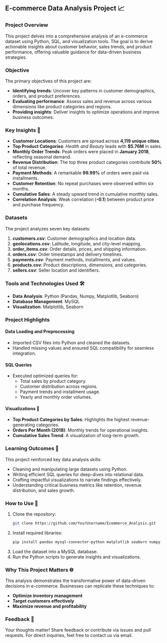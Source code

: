 ## E-commerce Data Analysis Project 📈

### Project Overview  
This project delves into a comprehensive analysis of an e-commerce dataset using Python, SQL, and visualization tools. The goal is to derive actionable insights about customer behavior, sales trends, and product performance, offering valuable guidance for data-driven business strategies.

### Objective  
The primary objectives of this project are:  
- **Identifying trends**: Uncover key patterns in customer demographics, orders, and product preferences.  
- **Evaluating performance**: Assess sales and revenue across various dimensions like product categories and regions.  
- **Providing insights**: Deliver insights to optimize operations and improve business outcomes.  

### Key Insights 🌟  
- **Customer Locations**: Customers are spread across **4,119 unique cities**.  
- **Top Product Categories**: *Health and Beauty* leads with **$5.76M** in sales.  
- **Monthly Order Trends**: Peak orders were placed in **January 2018**, reflecting seasonal demand.  
- **Revenue Distribution**: The top three product categories contribute **50%** of total revenue.  
- **Payment Methods**: A remarkable **99.99%** of orders were paid via installments.  
- **Customer Retention**: No repeat purchases were observed within six months.  
- **Cumulative Sales**: A steady upward trend in cumulative monthly sales.  
- **Correlation Analysis**: Weak correlation (**-0.1**) between product price and purchase frequency.  

### Datasets  
The project analyzes seven key datasets:  
1. **customers.csv**: Customer demographics and location data.  
2. **geolocations.csv**: Latitude, longitude, and city-level mapping.  
3. **order_items.csv**: Order details, prices, and shipping information.  
4. **orders.csv**: Order timestamps and delivery timelines.  
5. **payments.csv**: Payment methods, installments, and values.  
6. **products.csv**: Product descriptions, dimensions, and categories.  
7. **sellers.csv**: Seller location and identifiers.  

### Tools and Technologies Used 🛠️  
- **Data Analysis**: Python (Pandas, Numpy, Matplotlib, Seaborn)  
- **Database Management**: MySQL  
- **Visualization**: Matplotlib, Seaborn  

### Project Highlights  
#### Data Loading and Preprocessing  
- Imported CSV files into Python and cleaned the datasets.  
- Handled missing values and ensured SQL compatibility for seamless integration.  

#### SQL Queries  
- Executed optimized queries for:  
  - Total sales by product category.  
  - Customer distribution across regions.  
  - Payment trends and installment usage.  
  - Yearly and monthly order volumes.  

#### Visualizations 🎨  
- **Top Product Categories by Sales**: Highlights the highest revenue-generating categories.  
- **Orders Per Month (2018)**: Monthly trends for operational insights.  
- **Cumulative Sales Trend**: A visualization of long-term growth.

### Learning Outcomes 🔧  
This project reinforced key data analysis skills:  
- Cleaning and manipulating large datasets using Python.  
- Writing efficient SQL queries for deep-dives into relational data.  
- Crafting impactful visualizations to narrate findings effectively.  
- Understanding critical business metrics like retention, revenue distribution, and sales growth.  

### How to Use 🔄  
1. Clone the repository:  
   ```bash
   git clone https://github.com/YourUsername/Ecommerce_Analysis.git  
   ```  
2. Install required libraries:  
   ```bash
   pip install pandas mysql-connector-python matplotlib seaborn numpy  
   ```  
3. Load the dataset into a MySQL database.  
4. Run the Python scripts to generate insights and visualizations.  

### Why This Project Matters 🌐  
This analysis demonstrates the transformative power of data-driven decisions in e-commerce. Businesses can replicate these techniques to:  
- **Optimize inventory management**  
- **Target customers effectively**  
- **Maximize revenue and profitability**  

### Feedback 💬  
Your thoughts matter! Share feedback or contribute via issues and pull requests. For direct inquiries, feel free to contact us via email.  
